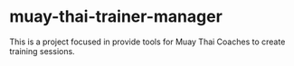# muay-thai-trainer-manager
This is a project focused in provide tools for Muay Thai Coaches to create training sessions.

